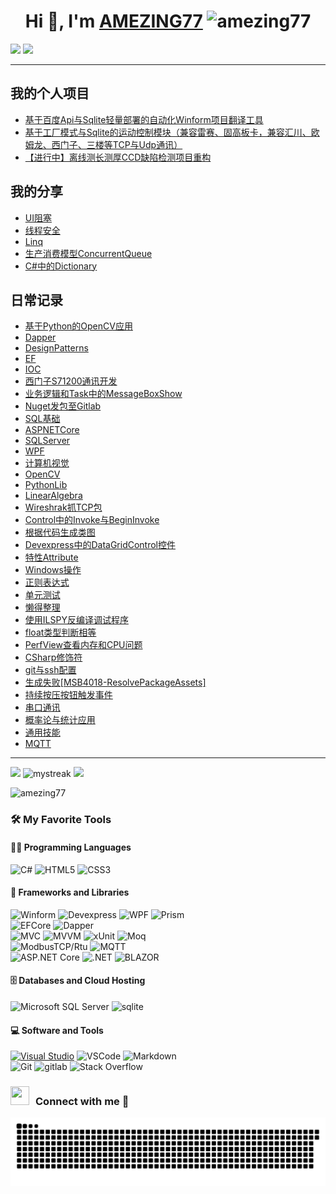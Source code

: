<h1 align="center">Hi 👋, I'm 
  <a href="https://AMEZING77.github.io/AMEZING77/" target="blank">AMEZING77</a>  
  <!--界面浏览数显示-->
  <img src="https://komarev.com/ghpvc/?username=amezing77&label=Profile%20views&color=0e75b6&style=flat" alt="amezing77" /> 
</h1>

<!--horizontal divider(gradiant)-->
<img src="https://user-images.githubusercontent.com/73097560/115834477-dbab4500-a447-11eb-908a-139a6edaec5c.gif">
<!--修仙图-->
<img src="https://github-immortality.vercel.app/api?username=AMEZING77" />

---
## 我的个人项目
- [基于百度Api与Sqlite轻量部署的自动化Winform项目翻译工具](https://github.com/AMEZING77/Translator.git)
- [基于工厂模式与Sqlite的运动控制模块（兼容雷赛、固高板卡，兼容汇川、欧姆龙、西门子、三楼等TCP与Udp通讯）](https://github.com/AMEZING77/MotionResource.git)
- [【进行中】离线测长测厚CCD缺陷检测项目重构](20250320--离线测厚测长项目重构.md)
## 我的分享
- [UI阻塞](20250303--UI阻塞.md)
- [线程安全](20250305--线程安全.md)
- [Linq](20250305--Linq.md)
- [生产消费模型ConcurrentQueue](20240716--生产消费模型ConcurrentQueue.md)
- [C#中的Dictionary](20240730--Dictionary的分享.md)
## 日常记录
- [基于Python的OpenCV应用](https://github.com/AMEZING77/PythonFolder.git)
- [Dapper](20250123--Dapper.md)
- [DesignPatterns](20250123--DesignPatterns.md)
- [EF](20250123--EF.md)
- [IOC](20250123--IOC.md)
- [西门子S71200通讯开发](20250114--西门子S71200通讯开发.md)
- [业务逻辑和Task中的MessageBoxShow](20250117--业务逻辑和Task中的MessageBoxShow.md)
- [Nuget发包至Gitlab](20250220--Nuget发包至Gitlab.md)
- [SQL基础](20241108--SQL基础.md)
- [ASPNETCore](20241130--ASPNETCore.md)
- [SQLServer](20241219--SQLSERVER.md)
- [WPF](20241229--WPF.md)
- [计算机视觉](20250302--计算机视觉.md)
- [OpenCV](20250224--OpenCV.md)
- [PythonLib](20250225--PythonLib.md)
- [LinearAlgebra](20250226--LinearAlgebra.md)
- [Wireshrak抓TCP包](20250228--Wireshrak抓TCP包.md)
- [Control中的Invoke与BeginInvoke](20250109--Control中的Invoke与BeginInvoke.md)
- [根据代码生成类图](20250114--根据代码生成类图.md)
- [Devexpress中的DataGridControl控件](20250114--Devexpress中的DataGridControl控件.md)
- [特性Attribute](20250116--特性Attribute.md)
- [Windows操作](20250117--Windows操作.md)
- [正则表达式](20250118--正则表达式.md)
- [单元测试](20250120--单元测试.md)
- [懒得整理](20250120--懒得整理.md)
- [使用ILSPY反编译调试程序](20250120--使用ILSPY反编译调试程序.md)
- [float类型判断相等](20250120--float类型判断相等.md)
- [PerfView查看内存和CPU问题](20250120--PerfView查看内存和CPU问题.md)
- [CSharp修饰符](20250121--CSharp修饰符.md)
- [git与ssh配置](20250124--git与ssh配置.md)
- [生成失败[MSB4018-ResolvePackageAssets]](20250221-生成失败[MSB4018-ResolvePackageAssets].md)
- [持续按压按钮触发事件](20250225--持续按压按钮触发事件.md)
- [串口通讯](20250305--串口通讯.md)
- [概率论与统计应用](20250305--概率论与统计应用.md)
- [通用技能](通用技能.md)
- [MQTT](MQTT.md)



---
![](https://github-readme-stats.vercel.app/api?username=AMEZING77&show_icons=true&theme=tokyonight)
<img src="https://github-readme-streak-stats.herokuapp.com/?user=AMEZING77&theme=tokyonight" alt="mystreak"/>
![](https://github-readme-stats.vercel.app/api/top-langs/?username=AMEZING77&theme=tokyonight&layout=compact)
<!--成就徽章-->
<img src="https://github-profile-trophy.vercel.app/?username=amezing77" alt="amezing77" />


### 🛠️ My Favorite Tools
#### 👨‍💻 Programming Languages
![C#](https://img.shields.io/badge/C%23-239120.svg?logo=c-sharp&logoColor=white)
![HTML5](https://img.shields.io/badge/HTML5-E34F26.svg?logo=html5&logoColor=white)
![CSS3](https://img.shields.io/badge/CSS3-1572B6.svg?logo=css3&logoColor=white)
#### 🧰 Frameworks and Libraries
![Winform](https://img.shields.io/badge/-Winform-gray?logo=Winform)
![Devexpress](https://img.shields.io/badge/-Devexpress-gray?logo=Devexpress)
![WPF](https://img.shields.io/badge/-WPF-gray?logo=WPF)
![Prism](https://img.shields.io/badge/-Prism-gray?logo=Prism)\
![EFCore](https://img.shields.io/badge/-EFCore-blue?logo=Entity%20framework%20Core)
![Dapper](https://img.shields.io/badge/-Dapper-blue?logo=Dapper)\
![MVC](https://img.shields.io/badge/-MVC-%20?logo=MVC)
![MVVM](https://img.shields.io/badge/-MVVM-%20?logo=MVVM)
![xUnit](https://img.shields.io/badge/-xUnit-%20?logo=xUnit)
![Moq](https://img.shields.io/badge/-Moq-%20?logo=Moq)\
![ModbusTCP/Rtu](https://img.shields.io/badge/-ModbusTCP%2FRtu-%20orange?logo=ModbusTCP)
![MQTT](https://img.shields.io/badge/-MQTT-%20orange?logo=ModbusTCP)\
![ASP.NET Core](https://img.shields.io/badge/-ASP.NETCore-%20purple?style=for-the-badge&logo=ASP)
![.NET](https://img.shields.io/badge/.NET-512BD4?style=for-the-badge&logo=dotnet&logoColor=white)
![BLAZOR](https://img.shields.io/badge/Blazor-512BD4?style=for-the-badge&logo=blazor&logoColor=white)
#### 🗄️ Databases and Cloud Hosting
![Microsoft SQL Server](https://img.shields.io/badge/SQL-Server-CC2927?logo=microsoft-sql-server&logoColor=white)
![sqlite](https://img.shields.io/badge/sqlite-07405e.svg?logo=sqlite&logoColor=white)

#### 💻 Software and Tools
[![Visual Studio](https://badgen.net/badge/icon/visualstudio?icon=visualstudio&label)](https://visualstudio.microsoft.com)
![VSCode](https://img.shields.io/badge/VSCode-007ACC?logo=visual-studio-code&logoColor=white)
![Markdown](https://img.shields.io/badge/Markdown-000000.svg?logo=markdown&logoColor=white)\
![Git](https://img.shields.io/badge/Git-black?logo=git)
![gitlab](https://img.shields.io/badge/Gitlab-330f63.svg?logo=gitlab&logoColor=white)
![Stack Overflow](https://img.shields.io/badge/-Stack%20Overflow-FE7A16?logo=stack-overflow&logoColor=white)

<h3 align="left" > <img src="https://media.giphy.com/media/iY8CRBdQXODJSCERIr/giphy.gif" width="30" height="30" style="margin-right: 10px;">Connect with me 🤝 </h3>
<!-- Snake Code Contribution Map 贪吃蛇代码贡献图 -->
<picture>
  <source media="(prefers-color-scheme: light)" srcset="https://github.com/AMEZING77/AMEZING77/blob/output/github-contribution-grid-snake.svg" />
  <source media="(prefers-color-scheme: dark)" srcset="https://github.com/AMEZING77/AMEZING77/blob/output/github-contribution-grid-snake-dark.svg" />
  <img alt="github-snake" src="https://github.com/AMEZING77/AMEZING77/blob/output/github-contribution-grid-snake-dark.svg" />
</picture>
</div>










